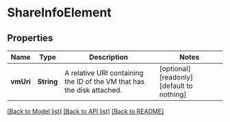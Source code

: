 # ShareInfoElement


## Properties
Name | Type | Description | Notes
------------ | ------------- | ------------- | -------------
**vmUri** | **String** | A relative URI containing the ID of the VM that has the disk attached. | [optional] [readonly] [default to nothing]


[[Back to Model list]](../README.md#models) [[Back to API list]](../README.md#api-endpoints) [[Back to README]](../README.md)


